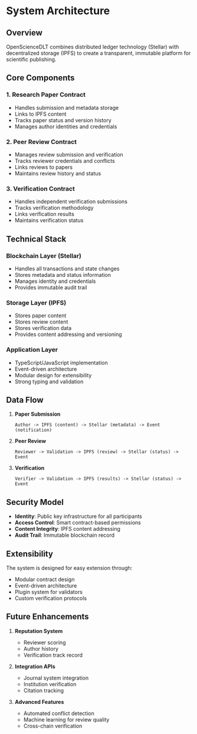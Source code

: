 # System Architecture

## Overview

OpenScienceDLT combines distributed ledger technology (Stellar) with decentralized storage (IPFS) to create a transparent, immutable platform for scientific publishing.

## Core Components

### 1. Research Paper Contract
- Handles submission and metadata storage
- Links to IPFS content
- Tracks paper status and version history
- Manages author identities and credentials

### 2. Peer Review Contract
- Manages review submission and verification
- Tracks reviewer credentials and conflicts
- Links reviews to papers
- Maintains review history and status

### 3. Verification Contract
- Handles independent verification submissions
- Tracks verification methodology
- Links verification results
- Maintains verification status

## Technical Stack

### Blockchain Layer (Stellar)
- Handles all transactions and state changes
- Stores metadata and status information
- Manages identity and credentials
- Provides immutable audit trail

### Storage Layer (IPFS)
- Stores paper content
- Stores review content
- Stores verification data
- Provides content addressing and versioning

### Application Layer
- TypeScript/JavaScript implementation
- Event-driven architecture
- Modular design for extensibility
- Strong typing and validation

## Data Flow

1. **Paper Submission**
   ```
   Author -> IPFS (content) -> Stellar (metadata) -> Event (notification)
   ```

2. **Peer Review**
   ```
   Reviewer -> Validation -> IPFS (review) -> Stellar (status) -> Event
   ```

3. **Verification**
   ```
   Verifier -> Validation -> IPFS (results) -> Stellar (status) -> Event
   ```

## Security Model

- **Identity**: Public key infrastructure for all participants
- **Access Control**: Smart contract-based permissions
- **Content Integrity**: IPFS content addressing
- **Audit Trail**: Immutable blockchain record

## Extensibility

The system is designed for easy extension through:
- Modular contract design
- Event-driven architecture
- Plugin system for validators
- Custom verification protocols

## Future Enhancements

1. **Reputation System**
   - Reviewer scoring
   - Author history
   - Verification track record

2. **Integration APIs**
   - Journal system integration
   - Institution verification
   - Citation tracking

3. **Advanced Features**
   - Automated conflict detection
   - Machine learning for review quality
   - Cross-chain verification
